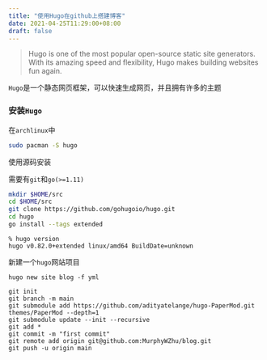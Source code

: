 ```yaml
---
title: "使用Hugo在github上搭建博客"
date: 2021-04-25T11:29:00+08:00
draft: false
---
```


> Hugo is one of the most popular open-source static site generators. With its amazing speed and flexibility, Hugo makes building websites fun again.

`Hugo`是一个静态网页框架，可以快速生成网页，并且拥有许多的主题

### 安装`Hugo`

在`archlinux`中

```bash
sudo pacman -S hugo
```

使用源码安装

需要有`git`和`go(>=1.11)`

```bash
mkdir $HOME/src
cd $HOME/src
git clone https://github.com/gohugoio/hugo.git
cd hugo
go install --tags extended
```



```
% hugo version  
hugo v0.82.0+extended linux/amd64 BuildDate=unknown
```

新建一个`hugo`网站项目

```
hugo new site blog -f yml
```

```
git init
git branch -m main
git submodule add https://github.com/adityatelange/hugo-PaperMod.git themes/PaperMod --depth=1
git submodule update --init --recursive
git add *
git commit -m "first commit"
git remote add origin git@github.com:MurphyWZhu/blog.git
git push -u origin main
```

